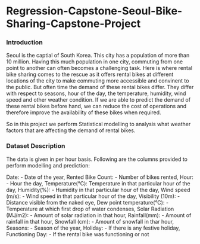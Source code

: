 # Regression-Capstone-Seoul-Bike-Sharing-Capstone-Project

### Introduction
Seoul is the captial of South Korea. This city has a population of more than 10 million. Having this much population in one city, commuting from one point to another can often becomes a challenging task. Here is where rental bike sharing comes to the rescue as it offers rental bikes at different locations of the city to make commuting more accessible and convinent to the public. But often time the demand of these rental bikes differ. They differ with respect to seasons, hour of the day, the temperature, humidity, wind speed and other weather condition. If we are able to predict the demand of these rental bikes before hand, we can reduce the cost of operations and therefore improve the availability of these bikes when required.

So in this project we perform Statistical modelling to analysis what weather factors that are affecting the demand of rental bikes.

### Dataset Description
The data is given in per hour basis. Following are the columns provided to perform modelling and prediction:

Date: - Date of the year,
Rented Bike Count: - Number of bikes rented,
Hour: - Hour the day,
Temperature(°C): Temperature in that particular hour of the day,
Humidity(%): - Humidity in that particular hour of the day,
Wind speed (m/s): - Wind speed in that particular hour of the day,
Visibility (10m): - Distance visible from the naked eye,
Dew point temperature(°C): - Temperature at which first drop of water condenses,
Solar Radiation (MJ/m2): - Amount of solar radiation in that hour,
Rainfall(mm): - Amount of rainfall in that hour,
Snowfall (cm): - Amount of snowfall in thar hour,
Seasons: - Season of the year,
Holiday: - If there is any festive holiday,
Functioning Day: - If the rental bike was functioning or not
